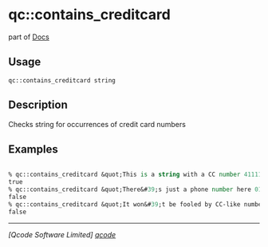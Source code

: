 qc::contains_creditcard
=======================

part of [Docs](.)

Usage
-----
`qc::contains_creditcard string`

Description
-----------
Checks string for occurrences of credit card numbers

Examples
--------
```tcl

% qc::contains_creditcard &quot;This is a string with a CC number 4111111111111111 in it.&quot;
true
% qc::contains_creditcard &quot;There&#39;s just a phone number here 01311111111 so nothing to see&quot;
false
% qc::contains_creditcard &quot;It won&#39;t be fooled by CC-like numbers due to the luhn 10 check 4111111111111112&quot;
false
```

----------------------------------
*[Qcode Software Limited] [qcode]*

[qcode]: http://www.qcode.co.uk "Qcode Software"